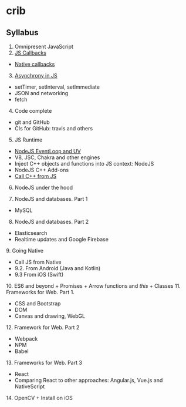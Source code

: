 # crib

## Syllabus
1. Omnipresent JavaScript
2. [JS Callbacks](https://github.com/olegkleiman/crib/blob/master/lesson2/readme.md)
  * [Native callbacks](https://github.com/olegkleiman/crib/blob/master/session2/nativeCallbacks/readme.md)
3. [Asynchrony in JS](https://github.com/olegkleiman/crib/blob/master/session3/readme.md)
  * setTimer, setInterval, setImmediate
  * JSON and networking
  * fetch
4. Code complete
  + git and GitHub
  + CIs for GitHub: travis and others
5. JS Runtime
  + [NodeJS EventLoop and UV](https://github.com/olegkleiman/crib/blob/master/session5/eventLoop/readme.md)
  + V8, JSC, Chakra and other engines
  + Inject C++ objects and functions into JS context: NodeJS
  + NodeJS C++ Add-ons
  + [Call C++ from JS](https://github.com/olegkleiman/crib/blob/master/session5/cpp/readme.md)
6. NodeJS under the hood

7. NodeJS and databases. Part 1
  + MySQL
8. NodeJS and databases. Part 2
<ul>
  <li>Elasticsearch</li>
  <li>Realtime updates and Google Firebase</li>
</ul>
9. Going Native
  <ul>
  <li>Call JS from Native</li>
  <li>9.2. From Android (Java and Kotlin)</li>
  <li>9.3 From iOS (Swift)</li>
  </ul>
10. ES6 and beyond
  + Promises
  + Arrow functions and <i>this</i>
  + Classes
</ul>
11. Frameworks for Web. Part 1.
  <ul>
  <li>CSS and Bootstrap</li>
  <li>DOM</li>
  <li>Canvas and drawing, WebGL</li>
  </ul>
12. Framework for Web. Part 2
<ul>
  <li>Webpack</li>
  <li>NPM</li>
  <li>Babel</li>
</ul>
13.  Frameworks for Web. Part 3
<ul>
  <li>React</li>
  <li>Comparing React to other approaches: Angular.js, Vue.js and NativeScript</li>
</ul>
14. OpenCV
 + Install on iOS
